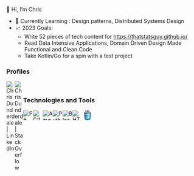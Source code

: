 👋 Hi, I’m Chris

- 🌱 Currently Learning : Design patterns, Distributed Systems Design
- 📈 2023 Goals:
    - Write 52 pieces of tech content for https://thatstatsguy.github.io/
    - Read Data Intensive Applications, Domain Driven Design Made Functional and Clean Code
    - Take Kotlin/Go for a spin with a test project

### Profiles

[<img align="left" alt="Chris Dunderdale | LinkedIn" width="22px" src="https://a.storyblok.com/f/114267/512x512/fe56eadc8c/linkedin.png" />][linkedin]
[<img align="left" alt="Chris Dunderdale | Stack Overflow" width="22px" src="https://upload.wikimedia.org/wikipedia/commons/e/ef/Stack_Overflow_icon.svg" />][stackoverflow]

<br />

### Technologies and Tools

<img align="left" alt="F#" width="26px" style="max-height:26px" src="https://upload.wikimedia.org/wikipedia/commons/6/66/F_Sharp_logo.svg" />
<img align="left" alt="C#" width="26px" style="max-height:26px" src="https://upload.wikimedia.org/wikipedia/commons/0/0d/C_Sharp_wordmark.svg" />
<img align="left" alt="Azure" width="26px" style="max-height:26px" src="https://upload.wikimedia.org/wikipedia/commons/f/fa/Microsoft_Azure.svg" />
<img align="left" alt="Python" width="26px" style="max-height:26px" src="https://upload.wikimedia.org/wikipedia/commons/c/c3/Python-logo-notext.svg" />
<img align="left" alt="Blazor" width="26px" style="max-height:26px" src="https://devblogs.microsoft.com/dotnet/wp-content/uploads/sites/16/2019/04/BrandBlazor_nohalo_1000x.png" />
<img align="left" alt="HTML" width="26px" style="max-height:26px" src="https://upload.wikimedia.org/wikipedia/commons/6/61/HTML5_logo_and_wordmark.svg"/>
<img align="left" alt="CSS" width="26px" style="max-height:26px" src="https://raw.githubusercontent.com/github/explore/80688e429a7d4ef2fca1e82350fe8e3517d3494d/topics/css/css.png"/>





[linkedin]: https://www.linkedin.com/in/cdunderdale/
[stackoverflow]: https://stackoverflow.com/users/13704643/christopher-dunderdale

<!---
thatstatsguy/thatstatsguy is a ✨ special ✨ repository because its `README.md` (this file) appears on your GitHub profile.
You can click the Preview link to take a look at your changes.
--->
